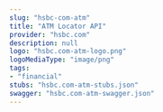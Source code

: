 ```yaml
---
slug: "hsbc-com-atm"
title: "ATM Locator API"
provider: "hsbc.com"
description: null
logo: "hsbc.com-atm-logo.png"
logoMediaType: "image/png"
tags:
- "financial"
stubs: "hsbc.com-atm-stubs.json"
swagger: "hsbc.com-atm-swagger.json"
---
```

